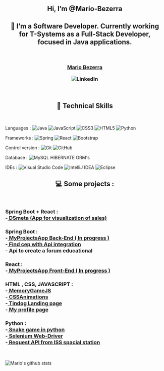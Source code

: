 <h2 align="center">
Hi, I’m @Mario-Bezerra
</h2>
<h2 align="center">
🌱 I’m a Software Developer. Currently working for T-Systems as a Full-Stack Developer, focused in Java applications. 
</h2>
 </br>
 <h3 align="center">
 <a href="https://www.linkedin.com/in/mario-gabriel-santos-bezerra-b426a522a/"> Mario Bezerra </a>
 
![LinkedIn](https://img.shields.io/badge/linkedin-%230077B5.svg?style=for-the-badge&logo=linkedin&logoColor=white)
 
 </h3>
</br>

<h2 align="center"> 
💼 Technical Skills
</h2>
</br>

Languages :
![Java](https://img.shields.io/badge/java-%23ED8B00.svg?style=for-the-badge&logo=java&logoColor=white)
![JavaScript](https://img.shields.io/badge/javascript-%23323330.svg?style=for-the-badge&logo=javascript&logoColor=%23F7DF1E)
![CSS3](https://img.shields.io/badge/css3-%231572B6.svg?style=for-the-badge&logo=css3&logoColor=white)
![HTML5](https://img.shields.io/badge/html5-%23E34F26.svg?style=for-the-badge&logo=html5&logoColor=white)
![Python](https://img.shields.io/badge/python-3670A0?style=for-the-badge&logo=python&logoColor=ffdd54)
</br>

Frameworks :
![Spring](https://img.shields.io/badge/spring-%236DB33F.svg?style=for-the-badge&logo=spring&logoColor=white)
![React](https://img.shields.io/badge/react-%2320232a.svg?style=for-the-badge&logo=react&logoColor=%2361DAFB)
![Bootstrap](https://img.shields.io/badge/bootstrap-%23563D7C.svg?style=for-the-badge&logo=bootstrap&logoColor=white)
</br>

Control version :
![Git](https://img.shields.io/badge/git-%23F05033.svg?style=for-the-badge&logo=git&logoColor=white)
![GitHub](https://img.shields.io/badge/github-%23121011.svg?style=for-the-badge&logo=github&logoColor=white)
</br>

Database :
![MySQL](https://img.shields.io/badge/mysql-%2300f.svg?style=for-the-badge&logo=mysql&logoColor=white)  HIBERNATE  ORM's
</br>

IDEs :
![Visual Studio Code](https://img.shields.io/badge/Visual%20Studio%20Code-0078d7.svg?style=for-the-badge&logo=visual-studio-code&logoColor=white)
![IntelliJ IDEA](https://img.shields.io/badge/IntelliJIDEA-000000.svg?style=for-the-badge&logo=intellij-idea&logoColor=white)
![Eclipse](https://img.shields.io/badge/Eclipse-FE7A16.svg?style=for-the-badge&logo=Eclipse&logoColor=white)
</br>

<h2 align="center"> 
💻 Some projects :
 </h2>
</br>
<h3>
Spring Boot + React : </br>
-<a href="https://github.com/Mario-Bezerra/DS_MetaProject"> DSmeta (App for visualization of sales) </a> </br>
</h3>

<h3>
Spring Boot : </br> -<a href="https://github.com/Mario-Bezerra/MyProjectsApp"> MyProjectsApp Back-End ( In progress )</a> </br>
-<a href="https://github.com/Mario-Bezerra/FindCep"> Find cep with Api integration</a> </br>
-<a href="https://github.com/Mario-Bezerra/Java-Spring-Boot"> Api to create a forum educational</a> </br>
</h3>

<h3>
React : </br> 
-<a href="https://github.com/Mario-Bezerra/MyProjectsAppFront-End"> MyProjectsApp Front-End ( In progress ) </a> </br>
</h3>

<h3>
HTML , CSS, JAVASCRIPT : </br>
-<a href="https://github.com/Mario-Bezerra/MemoryGameJS"> MemoryGameJS </a> </br>
-<a href="https://github.com/Mario-Bezerra/CssAnimations"> CSSAnimations </a> </br>
-<a href="https://github.com/Mario-Bezerra/day_58_Python_BootCamp"> Tindog Landing page </a> </br>
-<a href="https://github.com/Mario-Bezerra/day_42_Python_BootCamp"> My profile page </a> </br>
</h3>

<h3>
Python : </br>
-<a href="https://github.com/Mario-Bezerra/day_20_Python_BootCamp"> Snake game in python </a> </br>
-<a href="https://github.com/Mario-Bezerra/day_53_Python_BootCamp-CAPSTONE"> Selenium Web-Driver </a> </br>
-<a href="https://github.com/Mario-Bezerra/day_33_Python_BootCamp"> Request API from ISS spacial station</a> </br>
</h3>
</br>

![Mario's github stats](https://github-readme-stats.vercel.app/api?username=Mario-Bezerra)

